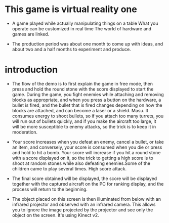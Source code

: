# This game is virtual reality one

* A game played while actually manipulating things on a table
What you operate can be customized in real time
The world of hardware and games are linked.

* The production period was about one month to come up with ideas, and about two and a half months to experiment and produce.

# introduction

* The flow of the demo is to first explain the game in free mode, then press and hold the round stone with the score displayed to start the game. During the game, you fight enemies while attaching and removing blocks as appropriate, and when you press a button on the hardware, a bullet is fired, and the bullet that is fired changes depending on how the blocks are attached, and can become a laser or a shield. Masu. It consumes energy to shoot bullets, so if you attach too many turrets, you will run out of bullets quickly, and if you make the aircraft too large, it will be more susceptible to enemy attacks, so the trick is to keep it in moderation.

* Your score increases when you defeat an enemy, cancel a bullet, or take an item, and conversely, your score is consumed when you die or press and hold to hit a bomb. Your score will increase if you hit a round stone with a score displayed on it, so the trick to getting a high score is to shoot at random stones while also defeating enemies.Some of the children came to play several times. High score attack.

* The final score obtained will be displayed, the score will be displayed together with the captured aircraft on the PC for ranking display, and the process will return to the beginning.

* The object placed on this screen is then illuminated from below with an infrared projector and observed with an infrared camera. This allows you to ignore the image projected by the projector and see only the object on the screen. It's using Kinect v2.
